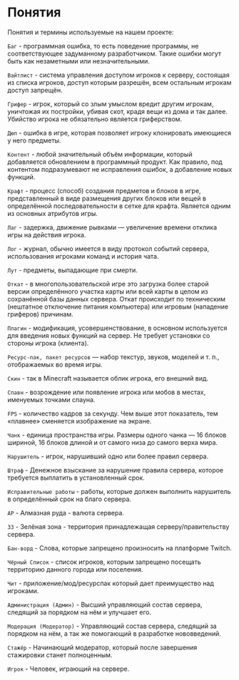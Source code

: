 # Понятия

Понятия и термины используемые на нашем проекте:

`Баг`  - программная ошибка, то есть поведение программы, не соответствующее задуманному разработчиком. Такие ошибки могут быть как незаметными или незначительными.

`Вайтлист`  - система управления доступом игроков к серверу, состоящая из списка игроков, доступ которым разрешён, всем остальным игрокам доступ запрещён.

`Грифер`  - игрок, который со злым умыслом вредит другим игрокам, уничтожая их постройки, убивая скот, крадя вещи из дома и так далее. Убийство игрока не обязательно является гриферством.

`Дюп`  - ошибка в игре, которая позволяет игроку клонировать имеющиеся у него предметы.

`Контент`  - любой значительный объём информации, который добавляется обновлением в программный продукт. Как правило, под контентом подразумевают не исправления ошибок, а добавление новых функций.

`Крафт`  - процесс (способ) создания предметов и блоков в игре, представленный в виде размещения других блоков или вещей в определённой последовательности в сетке для крафта. Является одним из основных атрибутов игры.

`Лаг`  - задержка, движение рывками — увеличение времени отклика игры на действия игрока.

`Лог`  - журнал, обычно имеется в виду протокол событий сервера, использования игроками команд и история чата.

`Лут`  - предметы, выпадающие при смерти.

`Откат`  - в многопользовательской игре это загрузка более старой версии определённого участка карты или всей карты в целом из сохранённой базы данных сервера. Откат происходит по техническим (нештатное отключение питания компьютера) или игровым (нападение гриферов) причинам.

`Плагин`  - модификация, усовершенствование, в основном используется для введения новых функций на сервер. Не требует установки со стороны игрока (клиента).

`Ресурс-пак, пакет ресурсов`  — набор текстур, звуков, моделей и т. п., отображаемых во время игры.

`Скин`  - так в Minecraft называется облик игрока, его внешний вид. 

`Спавн`  - возрождение или появление игрока или мобов в местах, именуемых точками спауна.

`FPS`  - количество кадров за секунду. Чем выше этот показатель, тем «плавнее» сменяется изображение на экране.

`Чанк`  - единица пространства игры. Размеры одного чанка — 16 блоков шириной, 16 блоков длиной и от самого низа до самого верха мира.

`Нарушитель`  - игрок, нарушивший одно или более правил сервера. 

`Штраф`  - Денежное взыскание за нарушение правила сервера, которое требуется выплатить в установленный срок.

`Исправительные работы`  - работы, которые должен выполнить нарушитель в определённый срок на благо сервера. 

`АР`  - Алмазная руда - валюта сервера. 

`ЗЗ`  - Зелёная зона - территория принадлежащая серверу/правительству сервера. 

`Бан-ворд`  - Слова, которые запрещено произносить на платформе Twitch. 

`Чёрный Список`  - список игроков, которым запрещено посещать территорию данного города или поселения. 

`Чит`  - приложение/мод/ресурспак который дает преимущество над игроками.

`Администрация (Админ)`  - Высший управляющий состав сервера, следящий за порядком на нём и улучшает его.

`Модерация (Модератор)`  - Управляющий состав сервера, следящий за порядком на нём, а так же помогающий в разработке нововведений.

`Стажёр`  - Начинающий модератор, который после завершения стажировки станет полноценным. 

`Игрок`  - Человек, играющий на сервере.